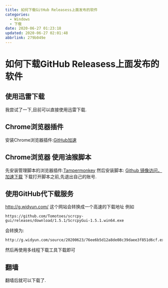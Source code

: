 ```yaml
---
title: 如何下载GitHub Releasess上面发布的软件
categories: 
  - Windows
  - 下载
date: 2020-06-27 01:23:18
updated: 2020-06-27 02:01:48
abbrlink: 279b049e
---
```

# 如何下载GitHub Releasess上面发布的软件
## 使用迅雷下载
我尝试了一下,目前可以直接使用迅雷下载.
## Chrome浏览器插件
安装Chrome浏览器插件:[GitHub加速](https://chrome.google.com/webstore/detail/github%E5%8A%A0%E9%80%9F/mfnkflidjnladnkldfonnaicljppahpg/related)
## Chrome浏览器 使用油猴脚本
先安装管理脚本的浏览器插件:[Tampermonkey](https://chrome.google.com/webstore/detail/tampermonkey/dhdgffkkebhmkfjojejmpbldmpobfkfo)
然后安装脚本:
[Github 镜像访问，加速下载](https://greasyfork.org/zh-CN/scripts/398278-github-%E9%95%9C%E5%83%8F%E8%AE%BF%E9%97%AE-%E5%8A%A0%E9%80%9F%E4%B8%8B%E8%BD%BD)
下载打开脚本之前,先退出自己的账号.
## 使用GitHub代下载服务
http://g.widyun.com/
这个网站会转换成一个高速的下载地址
例如
```
https://github.com/Tomotoes/scrcpy-gui/releases/download/1.5.1/ScrcpyGui-1.5.1.win64.exe
```
会转换为:
```
http://g.widyun.com/source/20200623/76ee6b5d12a8de08c39daee3f851d6cf.exe
```
然后再使用多线程下载工具下载即可
## 翻墙
翻墙后就可以下载了.
